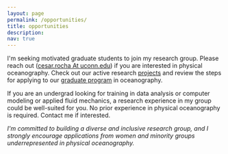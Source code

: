 ```yaml
---
layout: page
permalink: /opportunities/
title: opportunities
description:
nav: true
---
```


I'm seeking motivated graduate students to join my
research group. Please reach out ([cesar.rocha At uconn.edu](cesar.rocha@uconn.edu)) if you are
interested in physical oceanography. Check out our active
research <ins>[projects](../research)</ins> and review the steps for applying to our
<ins>[graduate program](https://marinesciences.uconn.edu/academic/apply-grad/)</ins> in oceanography.

If you are an undergrad looking for training in data analysis  or computer modeling
or applied fluid mechanics, a research experience
in my group could be well-suited for you. No prior experience in physical oceanography is required.
Contact me if interested.


*I'm committed to building a diverse and inclusive research group, and I strongly
encourage applications from women and minority groups underrepresented in physical oceanography.*
